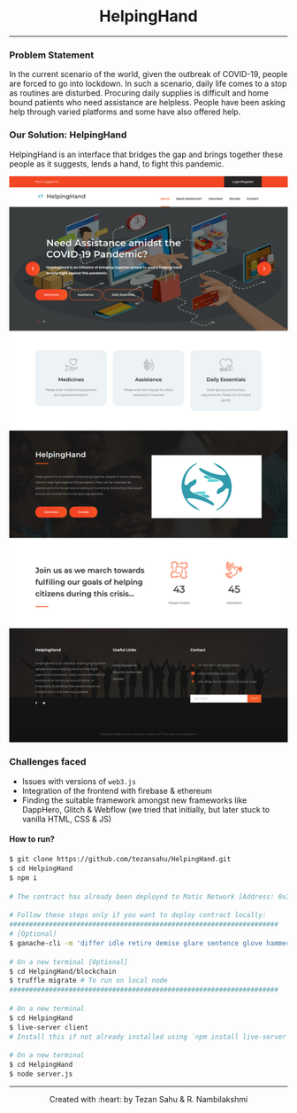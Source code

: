<h1 align="center">HelpingHand</h1>
<p align="center"> </p>

***

### Problem Statement 
In the current scenario of the world, given the outbreak of COVID-19, people are forced to go into lockdown. In such a scenario, daily life comes to a stop as routines are disturbed. Procuring daily supplies is difficult and home bound patients who need assistance are helpless. People have been asking help through varied platforms and some have also offered help.  


### Our Solution: HelpingHand 

HelpingHand is an interface that bridges the gap and brings together these people as it suggests, lends a hand, to fight this pandemic.

![github-small](/client/images/launchpage.png) 

### Challenges faced

- Issues with versions of `web3.js`
- Integration of the frontend with firebase & ethereum 
- Finding the suitable framework amongst new frameworks like DappHero, Glitch & Webflow (we tried that initially, but later stuck to vanilla HTML, CSS & JS)

#### How to run?

```bash
$ git clone https://github.com/tezansahu/HelpingHand.git
$ cd HelpingHand
$ npm i

# The contract has already been deployed to Matic Network [Address: 0x3f475bc8c794B86132EdbA04fB40c46f1E4dDeA3]

# Follow these steps only if you want to deploy contract locally:
####################################################################
# [Optional]
$ ganache-cli -m 'differ idle retire demise glare sentence glove hammer iron mango way empty'

# On a new terminal [Optional]
$ cd HelpingHand/blockchain
$ truffle migrate # To run on local node
####################################################################

# On a new terminal
$ cd HelpingHand
$ live-server client
# Install this if not already installed using `npm install live-server`

# On a new terminal
$ cd HelpingHand
$ node server.js
```


***

<p align="center">Created with :heart: by Tezan Sahu & R. Nambilakshmi</p>

